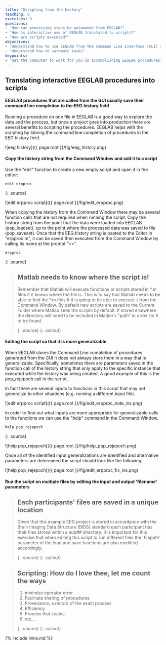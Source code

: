 ```yaml
---
title: "Scripting from the history"
teaching: 0
exercises: 0
questions:
- "How can processing steps be automated from EEGLAB?"
- "How is interactive use of EEGLAB translated to scripts?"
- "How are scripts executed?"
objectives:
- "Understand how to use EEGLAB from the Command Line Interface (CLI) rather than the Graphical User Interface (GUI)"
- "Understand how to automate tasks"
keypoints:
- "Get the computer to work for you in accomplishing EEGLAB procedures"
---
```

## Translating interactive EEGLAB procedures into scripts

#### **EEGLAB procedures that are called from the GUI usually save their command line completion to the EEG.history field**

Running a procedure on one file in EEGLAB is a good way to explore the data and the process, but once a project goes into production there are several benefits to scripting the procedures. EEGLAB helps with the scripting by storing the command line completion of procedures in the EEG.history field. 

![eeg history]({{ page.root }}/fig/eeg_history.png)

#### **Copy the history string from the Command Window and add it to a script**

Use the "edit" function to create a new empty script and open it in the editor:

~~~
edit erpproc
~~~
{: .source}

![edit erpproc script]({{ page.root }}/fig/edit_erpproc.png)

When copying the history from the Command Window there may be several function calls that are not required when running the script. Copy the history string from the point that the data were loaded into EEGLAB (pop_loadset), up to the point where the processed data was saved to file (pop_saveset). Once that the EEG.history string is pasted to the Editor in "erpproc.m", it can be saved then executed from the Command Window by calling its name at the prompt ">>".

~~~
erpproc
~~~
{: .source}
 
> ## Matlab needs to know where the script is!
> Remember that Matlab will execute functions or scripts stored in *.m files if it knows where the file is. This is to say that Matlab needs to be able to find the *.m files if it is going to be able to execute it from the Command Window. By default new scripts are saved to the Current Folder where Matlab sees the scripts by default. If stored elsewhere the directory will need to be included in Matlab's "path" in order for it to be found.
>
> {: .source}
{: .callout}


#### **Editing the script so that it is more generalizable**

When EEGLAB stores the Command Line completion of procedures generated from the GUI it does not always store them in a way that is generalizable. Specifically, sometimes there are parameters saved in the function call of the history string that only apply to the specific instance that executed while the history was being created. A good example of this is the pop_rejepoch call in the script.

In fact there are several inputs to functions in this script that may not generalize to other situations (e.g. running a different input file).

![edit erpproc script]({{ page.root }}/fig/edit_erpproc_note_ins.png)

In order to find out what inputs are more appropriate for generalizable calls to the functions we can use the "help" command in the Command Window.

~~~
help pop_rejepoch
~~~
{: .source}

![help pop_rejepoch]({{ page.root }}/fig/help_pop_rejepoch.png)

Once all of the identified input generalizations are identified and alternative parameters are determined the script should look like the following:

![help pop_rejepoch]({{ page.root }}/fig/edit_erpproc_fix_ins.png)

#### **Run the script on multiple files by editing the input and output 'filename' parameters**

> ## Each participants' files are saved in a unique location
> Given that this example EEG project is stored in accordance with the Brain Imaging Data Structure (BIDS) standard each participant has their files stored within a sub## directory. It is important for this exercise that when editing this script to run different files the 'filepath' parameter of the load and save functions are also modified accordingly. 
>
> {: .source}
{: .callout}

> ## Scripting: How do I love thee, let me count the ways
> 1. minimize operator error
> 2. Facilitate sharing of procedures 
> 3. Provenance, a record of the exact process
> 4. Efficiency
> 5. Process that scales
> 6. etc...
>
> {: .source}
{: .callout}

{% include links.md %}


